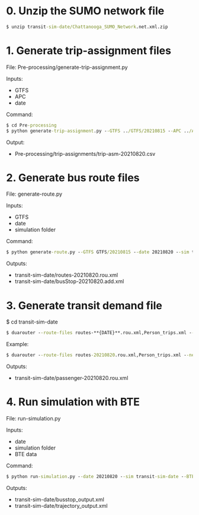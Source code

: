 # 0. Unzip the SUMO network file 
```bat
$ unzip transit-sim-date/Chattanooga_SUMO_Network.net.xml.zip
```

# 1. Generate trip-assignment files
  File: Pre-processing/generate-trip-assignment.py

  Inputs: 
  * GTFS
  * APC
  * date

  Command:

  ```bat
  $ cd Pre-processing
  $ python generate-trip-assignment.py --GTFS ../GTFS/20210815 --APC ../APC/202108.parquet --date 20210820
  ```

  Output:
  * Pre-processing/trip-assignments/trip-asm-20210820.csv

# 2. Generate bus route files
File: generate-route.py

Inputs:
* GTFS
* date
* simulation folder

Command:
```bat
$ python generate-route.py --GTFS GTFS/20210815 --date 20210820 --sim transit-sim-date
```

Outputs:
* transit-sim-date/routes-20210820.rou.xml
* transit-sim-date/busStop-20210820.add.xml

# 3. Generate transit demand file
$ cd transit-sim-date

```bat
$ duarouter --route-files routes-**{DATE}**.rou.xml,Person_trips.xml --net-file Chattanooga_SUMO_Network.net.xml --unsorted-input --additional-files busStop-**{DATE}**.add.xml,parking.add.xml  --output-file passenger-**{DATE}**.rou.xml --ignore-errors
```


Example:
```bat
$ duarouter --route-files routes-20210820.rou.xml,Person_trips.xml --net-file Chattanooga_SUMO_Network.net.xml --unsorted-input --additional-files busStop-20210820.add.xml,parking.add.xml  --output-file passenger-20210820.rou.xml --ignore-errors
```

Outputs:
* transit-sim-date/passenger-20210820.rou.xml

# 4. Run simulation with BTE
File: run-simulation.py

Inputs:
* date
* simulation folder
* BTE data

Command:
```bat
$ python run-simulation.py --date 20210820 --sim transit-sim-date --BTE_data BTE/edge_speed_by_sim.pkl
```
Outputs:
* transit-sim-date/busstop_output.xml
* transit-sim-date/trajectory_output.xml

<!-- # 5. Postprocessing - from block-level to trip level
File: Post-processing/outputProcessing.py

Inputs:
* date - block 4 line 1

Outputs
* Post-processing/trip-level-output/busstop_info.csv
* Post-processing/trip-level-output/trajectory-{trip_id}.csv -->
